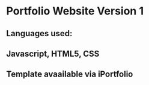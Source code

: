 # Portfolio Website Version 1

## Languages used: 
## Javascript, HTML5, CSS

## Template avaailable via iPortfolio
